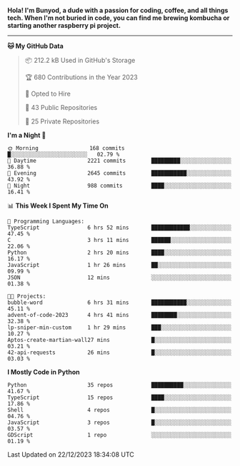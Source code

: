 <p>
<b>Hola! I'm Bunyod, a dude with a passion for coding, coffee, and all things tech. When I'm not buried in code, you can find me brewing kombucha or starting another raspberry pi project.</b>
</p>

---

<!--START_SECTION:waka-->
**🐱 My GitHub Data** 

> 📦 212.2 kB Used in GitHub's Storage 
 > 
> 🏆 680 Contributions in the Year 2023
 > 
> 💼 Opted to Hire
 > 
> 📜 43 Public Repositories 
 > 
> 🔑 25 Private Repositories 
 > 
**I'm a Night 🦉** 

```text
🌞 Morning                168 commits         █░░░░░░░░░░░░░░░░░░░░░░░░   02.79 % 
🌆 Daytime                2221 commits        █████████░░░░░░░░░░░░░░░░   36.88 % 
🌃 Evening                2645 commits        ███████████░░░░░░░░░░░░░░   43.92 % 
🌙 Night                  988 commits         ████░░░░░░░░░░░░░░░░░░░░░   16.41 % 
```


📊 **This Week I Spent My Time On** 

```text
💬 Programming Languages: 
TypeScript               6 hrs 52 mins       ████████████░░░░░░░░░░░░░   47.45 % 
C                        3 hrs 11 mins       ██████░░░░░░░░░░░░░░░░░░░   22.06 % 
Python                   2 hrs 20 mins       ████░░░░░░░░░░░░░░░░░░░░░   16.17 % 
JavaScript               1 hr 26 mins        ██░░░░░░░░░░░░░░░░░░░░░░░   09.99 % 
JSON                     12 mins             ░░░░░░░░░░░░░░░░░░░░░░░░░   01.38 % 

🐱‍💻 Projects: 
bubble-word              6 hrs 31 mins       ███████████░░░░░░░░░░░░░░   45.11 % 
advent-of-code-2023      4 hrs 41 mins       ████████░░░░░░░░░░░░░░░░░   32.38 % 
lp-sniper-min-custom     1 hr 29 mins        ███░░░░░░░░░░░░░░░░░░░░░░   10.27 % 
Aptos-create-martian-wall27 mins             █░░░░░░░░░░░░░░░░░░░░░░░░   03.21 % 
42-api-requests          26 mins             █░░░░░░░░░░░░░░░░░░░░░░░░   03.03 % 
```

**I Mostly Code in Python** 

```text
Python                   35 repos            ██████████░░░░░░░░░░░░░░░   41.67 % 
TypeScript               15 repos            ████░░░░░░░░░░░░░░░░░░░░░   17.86 % 
Shell                    4 repos             █░░░░░░░░░░░░░░░░░░░░░░░░   04.76 % 
JavaScript               3 repos             █░░░░░░░░░░░░░░░░░░░░░░░░   03.57 % 
GDScript                 1 repo              ░░░░░░░░░░░░░░░░░░░░░░░░░   01.19 % 
```




 Last Updated on 22/12/2023 18:34:08 UTC
<!--END_SECTION:waka-->
